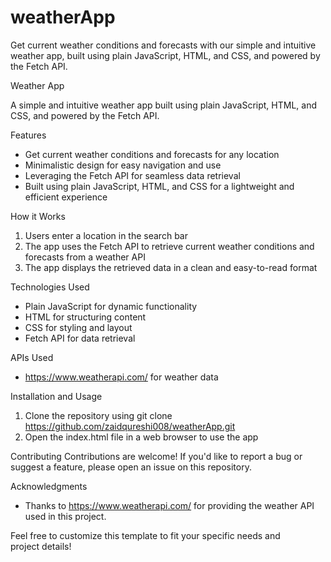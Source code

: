 # weatherApp
Get current weather conditions and forecasts with our simple and intuitive weather app, built using plain JavaScript, HTML, and CSS, and powered by the Fetch API.

Weather App

A simple and intuitive weather app built using plain JavaScript, HTML, and CSS, and powered by the Fetch API.

Features
- Get current weather conditions and forecasts for any location
- Minimalistic design for easy navigation and use
- Leveraging the Fetch API for seamless data retrieval
- Built using plain JavaScript, HTML, and CSS for a lightweight and efficient experience

How it Works
1. Users enter a location in the search bar
2. The app uses the Fetch API to retrieve current weather conditions and forecasts from a weather API
3. The app displays the retrieved data in a clean and easy-to-read format

Technologies Used
- Plain JavaScript for dynamic functionality
- HTML for structuring content
- CSS for styling and layout
- Fetch API for data retrieval

APIs Used
- https://www.weatherapi.com/ for weather data

Installation and Usage
1. Clone the repository using git clone https://github.com/zaidqureshi008/weatherApp.git
2. Open the index.html file in a web browser to use the app

Contributing
Contributions are welcome! If you'd like to report a bug or suggest a feature, please open an issue on this repository.


Acknowledgments
- Thanks to https://www.weatherapi.com/ for providing the weather API used in this project.

Feel free to customize this template to fit your specific needs and project details!
